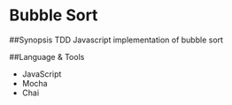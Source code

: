 # Bubble Sort

##Synopsis
TDD Javascript implementation of bubble sort 

##Language & Tools

- JavaScript
- Mocha
- Chai
